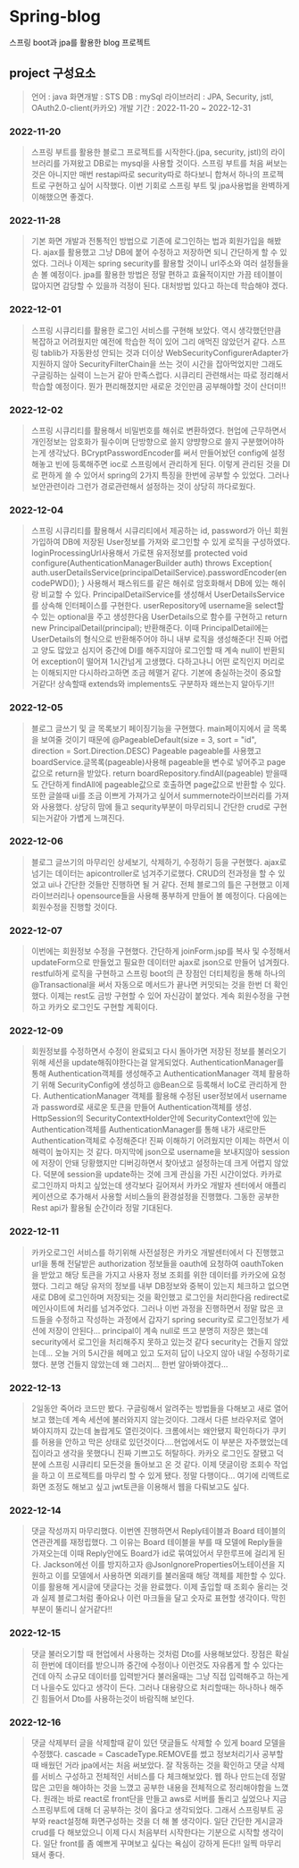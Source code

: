 # Spring-blog
스프링 boot과 jpa를 활용한 blog 프로젝트

## project 구성요소
> 언어 : java
  화면개발 : STS
  DB : mySql
  라이브러리 : JPA, Security, jstl, OAuth2.0-client(카카오)
  개발 기간 : 2022-11-20 ~ 2022-12-31

### 2022-11-20
> 스프링 부트를 활용한 블로그 프로젝트를 시작한다.(jpa, security, jstl)의 라이브러리를 가져왔고 DB로는 mysql을 사용할 것이다.
 스프링 부트를 처음 써보는 것은 아니지만 매번 restapi따로 security따로 하다보니 합쳐서 하나의 프로젝트로 구현하고 싶어 시작했다.
 이번 기회로 스프링 부트 및 jpa사용법을 완벽하게 이해했으면 좋겠다.
 
### 2022-11-28
> 기본 화면 개발과 전통적인 방법으로 기존에 로그인하는 법과 회원가입을 해봤다. ajax를 활용했고 그냥 DB에 붙어 수정하고 저장하면 되니 간단하게 할 수 있었다. 그러나
 이제는 spring security를 활용할 것이니 url주소와 여러 설정들을 손 볼 예정이다. jpa를 활용한 방법은 정말 편하고 효율적이지만 가끔 테이블이 많아지면 감당할 수 있을까
 걱정이 된다. 대처방법 있다고 하는데 학습해야 겠다.
 
### 2022-12-01
> 스프링 시큐리티를 활용한 로그인 서비스를 구현해 보았다. 역시 생각했던만큼 복잡하고 어려웠지만 예전에 학습한 적이 있어 그리 애먹진 않았던거 같다. 스프링 tablib가 자동완성 안되는 것과
  더이상 WebSecurityConfigurerAdapter가 지원하지 않아 SecurityFilterChain을 쓰는 것이 시간을 잡아먹었지만 그래도 구글링하는 실력이 느는거 같아 만족스럽다.
  시큐리티 관련해서는 따로 정리해서 학습할 예정이다. 뭔가 편리해졌지만 새로운 것인만큼 공부해야할 것이 산더미!!

### 2022-12-02
> 스프링 시큐리티를 활용해서 비밀번호를 해쉬로 변환하였다. 현업에 근무하면서 개인정보는 암호화가 필수이며 단방향으로 쓸지 양뱡향으로 쓸지 구분했어야하는게
  생각났다. BCryptPasswordEncoder를 써서 만들어놨던 config에 설정해놓고 빈에 등록해주면 ioc로 스프링에서 관리하게 된다. 이렇게 관리된 것을 DI로
  편하게 쓸 수 있어서 spring의 2가지 특징을 한번에 공부할 수 있었다. 그러나 보안관련이라 그런가 경로관련해서 설정하는 것이 상당히 까다로웠다.
    

### 2022-12-04
> 스프링 시큐리티를 활용해서 시큐리티에서 제공하는 id, password가 아닌 회원가입하여 DB에 저장된 User정보를 가져와 로그인할 수 있게 로직을 구성하였다.
  loginProcessingUrl사용해서 가로챈 유저정보를 
  protected void configure(AuthenticationManagerBuilder auth) throws Exception{
	auth.userDetailsService(principalDetailService).passwordEncoder(encodePWD());
  } 사용해서 패스워드를 같은 해쉬로 암호화해서 DB에 있는 해쉬랑 비교할 수 있다. 
  PrincipalDetailService를 생성해서 UserDetailsService를 상속해 인터페이스를 구현한다. userRepository에 username을 select할 수 있는 optional을 주고 생성한다음
  UserDetails으로 함수를 구현하고 return new PrincipalDetail(principal); 반환해준다. 이때 PrincipalDetail에는 UserDetails의 형식으로 반환해주어야 하니 내부 로직을 생성해준다!
  진짜 어렵고 양도 많았고 심지어 중간에 DI를 해주지않아 로그인할 때 계속 null이 반환되어 exception이 떨어져 1시간넘게 고생했다. 다하고나니 어떤 로직인지 머리로는 이해되지만 다시하라고하면
  조금 헤맬거 같다. 기본에 충실하는것이 중요할 거같다! 상속할때 extends와 implements도 구분하자 왜쓰는지 알아두기!!

### 2022-12-05
> 블로그 글쓰기 및 글 목록보기 페이징기능을 구현했다. main페이지에서 글 목록을 보여줄 것이기 때문에 @PageableDefault(size = 3, sort = "id", direction = Sort.Direction.DESC) Pageable pageable를 
   사용했고 boardService.글목록(pageable)사용해 pageable을 변수로 넣어주고 page값으로 return을 받았다. return boardRepository.findAll(pageable) 받을때도 간단하게 findAll에 pageable값으로 호출하면
   page값으로 반환할 수 있다. 또한 글쓸때 ui를 조금 이쁘게 가져가고 싶어서 summernote라이브러리를 가져와 사용했다. 상당히 맘에 들고 sequrity부분이 마무리되니 간단한 crud로 구현되는거같아 가볍게
   느껴진다.

### 2022-12-06
> 블로그 글쓰기의 마무리인 상세보기, 삭제하기, 수정하기 등을 구현했다. ajax로 넘기는 데이터는 apicontroller로 넘겨주기로했다. CRUD의 전과정을 할 수 있었고 ui나 간단한 것들만 진행하면 될 거 같다.
   전체 블로그의 틀은 구현했고 이제 라이브러리나 opensource들을 사용해 풍부하게 만들어 볼 예정이다. 다음에는 회원수정을 진행할 것이다.

### 2022-12-07
> 이번에는 회원정보 수정을 구현했다. 간단하게 joinForm.jsp를 복사 및 수정해서 updateForm으로 만들었고 필요한 데이터만 ajax로 json으로 만들어 넘겨줬다. restful하게 로직을 구현하고 스프링 boot의 큰 장점인
   더티체킹을 통해 하나의 @Transactional을 써서 자동으로 메서드가 끝나면 커밋되는 것을 한번 더 확인했다. 이제는 rest도 금방 구현할 수 있어 자신감이 붙었다. 계속 회원수정을 구현하고 카카오 로그인도 구현할 계획이다.

### 2022-12-09
> 회원정보를 수정하면서 수정이 완료되고 다시 돌아가면 저장된 정보를 불러오기 위해 세션을 update해줘야한다는걸 알게되었다. AuthenticationManager를 통해 Authentication객체를 생성해주고
   AuthenticationManager 객체 활용하기 위해 SecurityConfig에 생성하고 @Bean으로 등록해서 IoC로 관리하게 한다. AuthenticationManager 객체를 활용해 수정된 user정보에서 username과 password로 새로운 토큰을 만들어 Authentication객체를 생성.
   HttpSession의  SecurityContextHolder안에 SecurityContext안에 있는 Authentication객체를 AuthenticationManager를 통해 내가 새로만든 Authentication객체로 수정해준다! 진짜 이해하기 어려웠지만 이제는 하면서 이해력이 높아지는 것 같다.
   마지막에 json으로 username을 보내지않아 session에 저장이 안돼 당황했지만 디버깅하면서 찾아냈고 설정하는데 크게 어렵지 않았다. 덕분에 session을 update하는 것에 크게 관심을 가진 시간이었다. 카카로 로그인까지 마치고 싶었는데
   생각보다 길어져서 카카오 개발자 센터에서 애플리케이션으로 추가해서 사용할 서비스들의 환경설정을 진행했다. 그동한 공부한 Rest api가 활용될 순간이라 정말 기대된다.

### 2022-12-11
> 카카오로그인 서비스를 하기위해 사전설정은 카카오 개발센터에서 다 진행했고 url을 통해 전달받은 authorization 정보들을 oauth에 요청하여 oauthToken을 받았고 해당 토큰을 가지고 사용자 정보 조회를 위한 데이터를 카카오에 요청했다.
   그리고 해당 유저의 정보를 내부 DB정보와 중복이 있는지 체크하고 없으면 새로 DB에 로그인하며 저장되는 것을 확인했고 로그인을 처리한다음 redirect로 메인사이트에 처리를 넘겨주었다. 그러나 이번 과정을 진행하면서 정말 많은 코드들을 수정하고 작성하는
   과정에서 갑자기 spring security로 로그인정보가 세션에 저장이 안된다... principal이 계속 null로 뜨고 분명히 저장은 했는데 security에서 로그인을 처리해주지 못하고 있는것 같다 security는 건들지 않았는데... 오늘 거의 5시간을 헤메고 있고
   도저히 답이 나오지 않아 내일 수정하기로했다. 분명 건들지 않았는데 왜 그러지... 한번 알아봐야겠다...

### 2022-12-13
> 2일동안 죽어라 코드만 봤다. 구글링해서 알려주는 방법들을 다해보고 새로 열어보고 했는데 계속 세션에 불러와지지 않는것이다. 그래서 다른 브라우저로 열어봐야지까지 갔는데 놀랍게도 열린것이다. 크롬에서는 왜안됐지 확인하다가
  쿠키를 허용을 안하고 막은 상태로 있던것이다....현업에서도 이 부분은 자주했었는데 집이라고 생각을 못했다니 진짜 기쁘고도 허탈하다. 카카오 로그인도 잘됐고 덕분에 스프링 시큐리티 모든것을 돌아보고 온 것 같다. 이제 댓글이랑 조회수 작업을 하고
  이 프로젝트를 마무리 할 수 있게 됐다. 정말 다행이다... 여기에 리액트로 화면 조정도 해보고 싶고 jwt토큰을 이용해서 웹을 다뤄보고도 싶다.

### 2022-12-14
> 댓글 작성까지 마무리했다. 이번엔 진행하면서 Reply테이블과 Board 테이블의 연관관계를 재정립했다. 그 이유는 Board 테이블을 부를 때 모델에 Reply들을 가져오는데 이때 Reply안에도 Board가 id로 묶여있어서 무한루프에 걸리게 된다.
   Jackson에선 이를 방지하고자 @JsonIgnoreProperties어노테이션을 지원하고 이를 모델에서 사용하면 외래키를 불러올때 해당 객체를 제한할 수 있다. 이를 활용해 게시글에 댓글다는 것을 완료했다. 이제 출입할 때 조회수 올리는 것과 실제 블로그처럼
   좋아요나 이런 마크들을 달고 숫자로 표현할 생각이다. 막힌부분이 뚤리니 살거같다!!

### 2022-12-15
> 댓글 불러오기할 때 현업에서 사용하는 것처럼 Dto를 사용해보았다. 장점은 확실히 한번에 데이터를 받으니까 중간에 수정이나 이런것도 자유롭게 할 수 있다는 건데 아직 소규모 데이터를 입력받거다 불러올때는 그냥 직접 입력해주고 하는게 더
   나을수도 있다고 생각이 든다. 그러나 대용량으로 처리할때는 하나하나 해주긴 힘들어서 Dto를 사용하는것이 바람직해 보인다.
  
### 2022-12-16
> 댓글 삭제부터 글을 삭제할때 같이 있던 댓글들도 삭제할 수 있게 board 모델을 수정했다. cascade = CascadeType.REMOVE를 썼고 정보처리기사 공부할때 배웠던 거라 jpa에서는 처음 써보았다. 잘 작동하는 것을 확인하고 댓글 삭제를 서비스 구성하고
   전체적인 서비스를 다 체크해보았다. 웹 하나 만드는데 정말 많은 고민을 해야하는 것을 느꼈고 공부한 내용을 전체적으로 정리해야함을 느꼈다. 원래는 바로 react로 front단을 만들고 aws로 서버를 돌리고 싶었으나 지금 스프링부트에 대해 더 공부하는 것이
   옳다고 생각되었다. 그래서 스프링부트 공부와  react설정해 화면구성하는 것을 더 해 볼 생각이다. 일단 간단한 게시글과 crud를 다 해보았으니 이제 다시 처음부터 시작한다는 기분으로 시작할 생각이다. 일단 front를 좀 예쁘게 꾸며보고 싶다는 욕심이
   강하게 든다!! 일찍 마무리 돼서 좋다.
